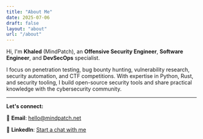 ```yaml
---
title: "About Me"
date: 2025-07-06
draft: false
layout: "about"
url: "/about"
---
```


Hi, I'm **Khaled** (MindPatch), an **Offensive Security Engineer**, **Software Engineer**, and **DevSecOps** specialist.


I focus on penetration testing, bug bounty hunting, vulnerability research, security automation, and CTF competitions. With expertise in Python, Rust, and security tooling, I build open-source security tools and share practical knowledge with the cybersecurity community.

---

**Let's connect:**

📧 **Email**: [hello@mindpatch.net](mailto:hello@mindpatch.net)

💼 **LinkedIn**: [Start a chat with me](https://www.linkedin.com/in/knassar702/)
